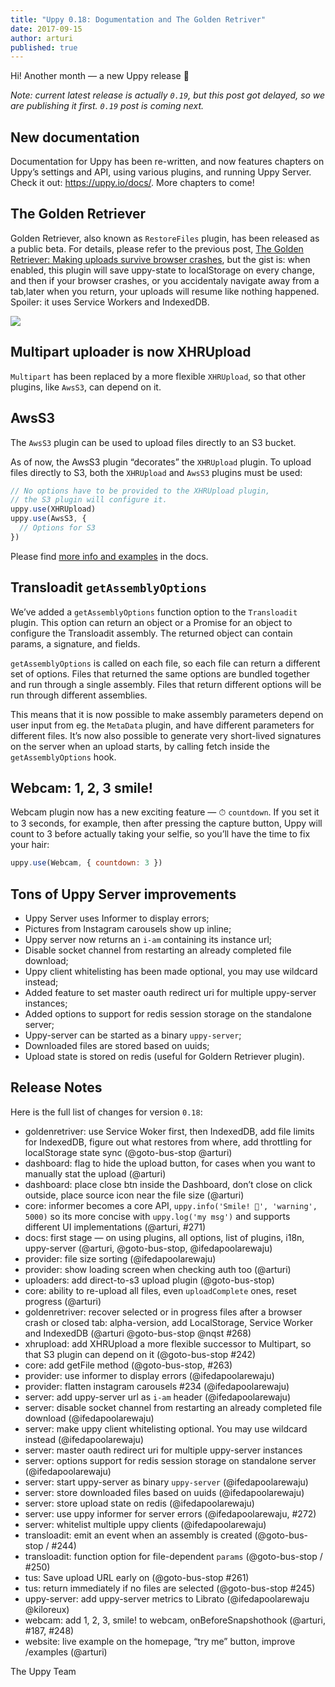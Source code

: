 ```yaml
---
title: "Uppy 0.18: Dogumentation and The Golden Retriver"
date: 2017-09-15
author: arturi
published: true
---
```


Hi! Another month — a new Uppy release 🎉

*Note: current latest release is actually `0.19`, but this post got delayed, so we are publishing it first. `0.19` post is coming next.*

## New documentation

Documentation for Uppy has been re-written, and now features chapters on Uppy’s settings and API, using various plugins, and running Uppy Server. Check it out: https://uppy.io/docs/. More chapters to come!

## The Golden Retriever

Golden Retriever, also known as `RestoreFiles` plugin, has been released as a public beta. For details, please refer to the previous post, [The Golden Retriever: Making uploads survive browser crashes](https://uppy.io/blog/2017/07/golden-retriever/), but the gist is: when enabled, this plugin will save uppy-state to localStorage on every change, and then if your browser crashes, or you accidentaly navigate away from a tab,later when you return, your uploads will resume like nothing happened. Spoiler: it uses Service Workers and IndexedDB.

<img class="border" src="/images/blog/0.18/golden-retriever.jpg">

## Multipart uploader is now XHRUpload

`Multipart` has been replaced by a more flexible `XHRUpload`, so that other plugins, like `AwsS3`, can depend on it.

## AwsS3

The `AwsS3` plugin can be used to upload files directly to an S3 bucket.

As of now, the AwsS3 plugin “decorates” the `XHRUpload` plugin. To upload files directly to S3, both the `XHRUpload` and `AwsS3` plugins must be used:

```js
// No options have to be provided to the XHRUpload plugin,
// the S3 plugin will configure it.
uppy.use(XHRUpload)
uppy.use(AwsS3, {
  // Options for S3
})
```

Please find [more info and examples](https://uppy.io/docs/aws-s3/) in the docs.

## Transloadit `getAssemblyOptions`

We’ve added a `getAssemblyOptions` function option to the `Transloadit` plugin. This option can return an object or a Promise for an object to configure the Transloadit assembly. The returned object can contain params, a signature, and fields.

`getAssemblyOptions` is called on each file, so each file can return a different set of options. Files that returned the same options are bundled together and run through a single assembly. Files that return different options will be run through different assemblies.

This means that it is now possible to make assembly parameters depend on user input from eg. the `MetaData` plugin, and have different parameters for different files. It’s now also possible to generate very short-lived signatures on the server when an upload starts, by calling fetch inside the `getAssemblyOptions` hook.

## Webcam: 1, 2, 3 smile!

Webcam plugin now has a new exciting feature — ⏱ `countdown`. If you set it to 3 seconds, for example, then after pressing the capture button, Uppy will count to 3 before actually taking your selfie, so you’ll have the time to fix your hair:

```js
uppy.use(Webcam, { countdown: 3 })
```

## Tons of Uppy Server improvements

- Uppy Server uses Informer to display errors;
- Pictures from Instagram carousels show up inline;
- Uppy server now returns an `i-am` containing its instance url;
- Disable socket channel from restarting an already completed file download;
- Uppy client whitelisting has been made optional, you may use wildcard instead;
- Added feature to set master oauth redirect uri for multiple uppy-server instances;
- Added options to support for redis session storage on the standalone server;
- Uppy-server can be started as a binary `uppy-server`;
- Downloaded files are stored based on uuids;
- Upload state is stored on redis (useful for Goldern Retriever plugin).

## Release Notes

Here is the full list of changes for version `0.18`:

- goldenretriver: use Service Woker first, then IndexedDB, add file limits for IndexedDB, figure out what restores from where, add throttling for localStorage state sync (@goto-bus-stop @arturi)
- dashboard: flag to hide the upload button, for cases when you want to manually stat the upload (@arturi)
- dashboard: place close btn inside the Dashboard, don’t close on click outside, place source icon near the file size (@arturi)
- core: informer becomes a core API, `uppy.info('Smile! 📸', 'warning', 5000)` so its more concise with `uppy.log('my msg')` and supports different UI implementations (@arturi, #271)
- docs: first stage — on using plugins, all options, list of plugins, i18n, uppy-server (@arturi, @goto-bus-stop, @ifedapoolarewaju)
- provider: file size sorting (@ifedapoolarewaju)
- provider: show loading screen when checking auth too (@arturi)
- uploaders: add direct-to-s3 upload plugin (@goto-bus-stop)
- core: ability to re-upload all files, even `uploadComplete` ones, reset progress (@arturi)
- goldenretriver: recover selected or in progress files after a browser crash or closed tab: alpha-version, add LocalStorage, Service Worker and IndexedDB (@arturi @goto-bus-stop @nqst #268)
- xhrupload: add XHRUpload a more flexible successor to Multipart, so that S3 plugin can depend on it (@goto-bus-stop #242)
- core: add getFile method (@goto-bus-stop, #263)
- provider: use informer to display errors (@ifedapoolarewaju)
- provider: flatten instagram carousels #234 (@ifedapoolarewaju)
- server: add uppy-server url as `i-am` header (@ifedapoolarewaju)
- server: disable socket channel from restarting an already completed file download (@ifedapoolarewaju)
- server: make uppy client whitelisting optional. You may use wildcard instead (@ifedapoolarewaju)
- server: master oauth redirect uri for multiple uppy-server instances
- server: options support for redis session storage on standalone server (@ifedapoolarewaju)
- server: start uppy-server as binary `uppy-server` (@ifedapoolarewaju)
- server: store downloaded files based on uuids (@ifedapoolarewaju)
- server: store upload state on redis (@ifedapoolarewaju)
- server: use uppy informer for server errors (@ifedapoolarewaju, #272)
- server: whitelist multiple uppy clients (@ifedapoolarewaju)
- transloadit: emit an event when an assembly is created (@goto-bus-stop / #244)
- transloadit: function option for file-dependent `params` (@goto-bus-stop / #250)
- tus: Save upload URL early on (@goto-bus-stop #261)
- tus: return immediately if no files are selected (@goto-bus-stop #245)
- uppy-server: add uppy-server metrics to Librato (@ifedapoolarewaju @kiloreux)
- webcam: add 1, 2, 3, smile! to webcam, onBeforeSnapshothook (@arturi, #187, #248)
- website: live example on the homepage, “try me” button, improve /examples (@arturi)

The Uppy Team
